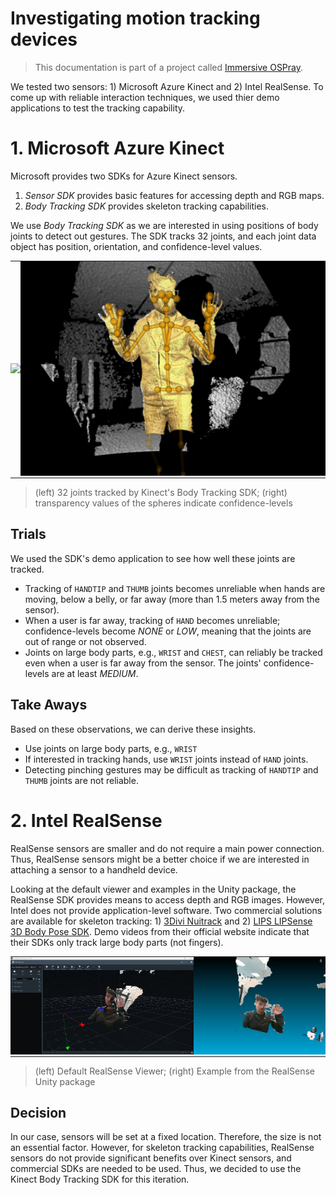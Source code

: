 # Investigating motion tracking devices
> This documentation is part of a project called [Immersive OSPray](../README.md).

We tested two sensors: 1) Microsoft Azure Kinect and 2) Intel RealSense. To come up with reliable interaction techniques, we used thier demo applications to test the tracking capability.

# 1. Microsoft Azure Kinect
Microsoft provides two SDKs for Azure Kinect sensors.
1. *Sensor SDK* provides basic features for accessing depth and RGB maps. 
2. *Body Tracking SDK* provides skeleton tracking capabilities.

We use *Body Tracking SDK* as we are interested in using positions of body joints to detect out gestures. The SDK tracks 32 joints, and each joint data object has position, orientation, and confidence-level values.

<div id="image-table">
    <table>
	    <tr>
    	    <td style="padding:0px">
        	    <img src="https://learn.microsoft.com/en-us/azure/kinect-dk/media/concepts/joint-hierarchy.png" width="388"/>
      	    </td>
            <td style="padding:0px">
            	<img src="MS%20Kinect%20-%20Body%20Tracking%20Viewer.png" width="600"/>
            </td>
        </tr>
    </table>
</div>

> (left) 32 joints tracked by Kinect's Body Tracking SDK; (right) transparency values of the spheres indicate confidence-levels

## Trials
We used the SDK's demo application to see how well these joints are tracked. 
* Tracking of `HANDTIP` and `THUMB` joints becomes unreliable when hands are moving, below a belly, or far away (more than 1.5 meters away from the sensor).
* When a user is far away, tracking of `HAND` becomes unreliable; confidence-levels become *NONE* or *LOW*, meaning that the joints are out of range or not observed.
* Joints on large body parts, e.g., `WRIST` and `CHEST`, can reliably be tracked even when a user is far away from the sensor. The joints' confidence-levels are at least *MEDIUM*. 

## Take Aways
Based on these observations, we can derive these insights. 
* Use joints on large body parts, e.g., ```WRIST```
* If interested in tracking hands, use ```WRIST``` joints instead of ```HAND``` joints.
* Detecting pinching gestures may be difficult as tracking of ```HANDTIP``` and ```THUMB``` joints are not reliable.


# 2. Intel RealSense
RealSense sensors are smaller and do not require a main power connection. Thus, RealSense sensors might be a better choice if we are interested in attaching a sensor to a handheld device.

Looking at the default viewer and examples in the Unity package, the RealSense SDK provides means to access depth and RGB images. However, Intel does not provide application-level software. Two commercial solutions are available for skeleton tracking: 1) [3Divi Nuitrack](https://nuitrack.com/) and 2) [LIPS LIPSense 3D Body Pose SDK](https://www.lips-hci.com/3d-body-pose-sdk). Demo videos from their official website indicate that their SDKs only track large body parts (not fingers).

<div id="image-table">
    <table>
	    <tr>
    	    <td style="padding:0px">
        	    <img src="Intel%20RealSense%20-%20Viewer.png" width="400"/>
      	    </td>
            <td style="padding:0px">
            	<img src="Intel%20RealSense%20-%20Unity.png" width="288"/>
            </td>
        </tr>
    </table>
</div>

> (left) Default RealSense Viewer; (right) Example from the RealSense Unity package

## Decision
In our case, sensors will be set at a fixed location. Therefore, the size is not an essential factor. However, for skeleton tracking capabilities, RealSense sensors do not provide significant benefits over Kinect sensors, and commercial SDKs are needed to be used. Thus, we decided to use the Kinect Body Tracking SDK for this iteration.
